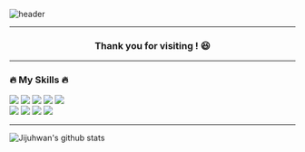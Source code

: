 ![header](https://capsule-render.vercel.app/api?type=waving&color=auto&height=200&section=header&text=Wiggle%20Wiggle%20Developer!&fontSize=50)
<hr>

### <div align="center"> Thank you for visiting ! :laughing: </div>

<hr>

### :fire: My Skills :fire:
<div>
  <img src="https://img.shields.io/badge/Java-007396?style=flat-square&logo=Java&logoColor=white">
  <img src="https://img.shields.io/badge/Spring%20Boot-6DB33F?style=flat-square&logo=Spring%20Boot&logoColor=white">
  <img src="https://img.shields.io/badge/MySql-4479A1?style=flat-square&logo=Mysql&logoColor=white">
  <img src="https://img.shields.io/badge/Python-3776AB?style=flat-square&logo=Python&logoColor=white">
  <img src="https://img.shields.io/badge/Django-092E20?style=flat-square&logo=Django&logoColor=white"><br>
  <img src="https://img.shields.io/badge/GitLab-FC6D26?style=flat-square&logo=GitLab&logoColor=white">
  <img src="https://img.shields.io/badge/Jenkins-D24939?style=flat-square&logo=Jenkins&logoColor=white">
  <img src="https://img.shields.io/badge/Microsoft Azure-0078D4?style=flat-square&logo=Microsoft Azure&logoColor=white">
  <img src="https://img.shields.io/badge/React-61DAFB?style=flat-square&logo=React&logoColor=white">
</div>

<hr>

![Jijuhwan's github stats](https://github-readme-stats.vercel.app/api?username=Jijuhwan&show_icons=true)
